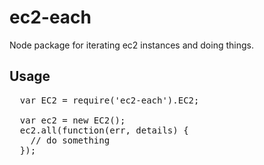 # ec2-each
Node package for iterating ec2 instances and doing things.

## Usage
<pre>
  var EC2 = require('ec2-each').EC2;
  
  var ec2 = new EC2();  
  ec2.all(function(err, details) {
    // do something
  });  
</pre>